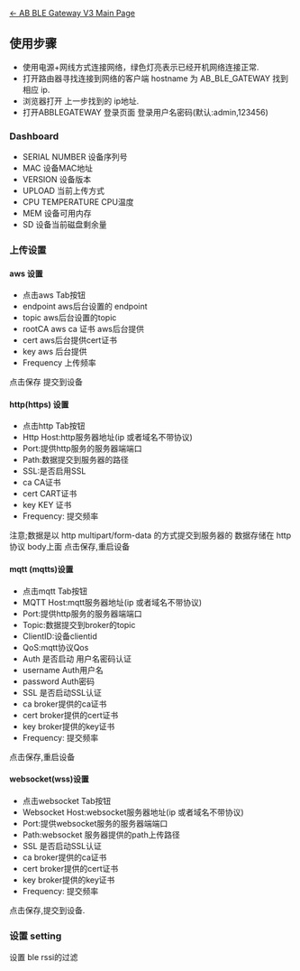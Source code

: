 [← AB BLE Gateway V3 Main Page](AB_BLE_Gateway_V3.md)

## 使用步骤

  - 使用电源+网线方式连接网络，绿色灯亮表示已经开机网络连接正常.
  - 打开路由器寻找连接到网络的客户端 hostname 为 AB_BLE_GATEWAY 找到相应 ip.
  - 浏览器打开 上一步找到的 ip地址.
  - 打开ABBLEGATEWAY 登录页面 登录用户名密码(默认:admin,123456)

### Dashboard

  - SERIAL NUMBER 设备序列号
  - MAC 设备MAC地址
  - VERSION 设备版本
  - UPLOAD 当前上传方式
  - CPU TEMPERATURE CPU温度
  - MEM 设备可用内存
  - SD 设备当前磁盘剩余量

### 上传设置

#### aws 设置

  - 点击aws Tab按钮
  - endpoint aws后台设置的 endpoint
  - topic aws后台设置的topic
  - rootCA aws ca 证书 aws后台提供
  - cert aws后台提供cert证书
  - key aws 后台提供
  - Frequency 上传频率

点击保存 提交到设备

#### http(https) 设置

  - 点击http Tab按钮
  - Http Host:http服务器地址(ip 或者域名不带协议)
  - Port:提供http服务的服务器端端口
  - Path:数据提交到服务器的路径
  - SSL:是否启用SSL
  - ca CA证书
  - cert CART证书
  - key KEY 证书
  - Frequency: 提交频率

注意;数据是以 http multipart/form-data 的方式提交到服务器的 数据存储在 http协议 body上面
点击保存,重启设备

#### mqtt (mqtts)设置

  - 点击mqtt Tab按钮
  - MQTT Host:mqtt服务器地址(ip 或者域名不带协议)
  - Port:提供http服务的服务器端端口
  - Topic:数据提交到broker的topic
  - ClientID:设备clientid
  - QoS:mqtt协议Qos
  - Auth 是否启动 用户名密码认证
  - username Auth用户名
  - password Auth密码
  - SSL 是否启动SSL认证
  - ca broker提供的ca证书
  - cert broker提供的cert证书
  - key broker提供的key证书
  - Frequency: 提交频率

点击保存,重启设备

#### websocket(wss)设置

  - 点击websocket Tab按钮
  - Websocket Host:websocket服务器地址(ip 或者域名不带协议)
  - Port:提供websocket服务的服务器端端口
  - Path:websocket 服务器提供的path上传路径
  - SSL 是否启动SSL认证
  - ca broker提供的ca证书
  - cert broker提供的cert证书
  - key broker提供的key证书
  - Frequency: 提交频率

点击保存,提交到设备.

### 设置 setting

设置 ble rssi的过滤
